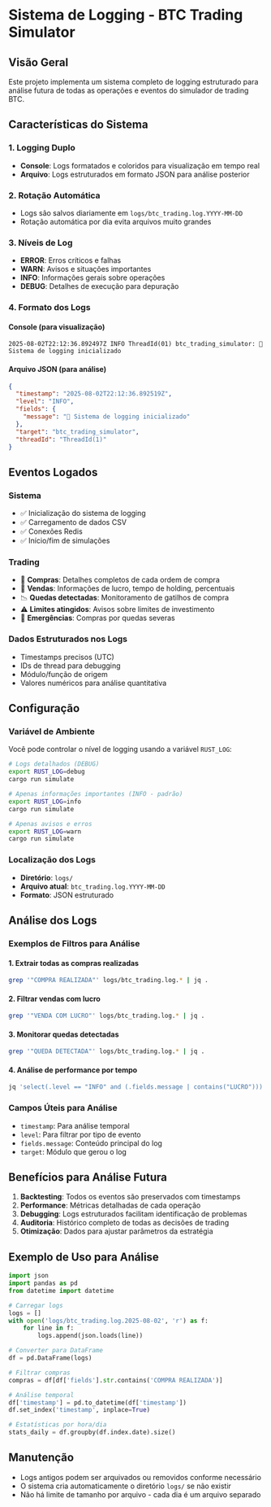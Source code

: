 # Sistema de Logging - BTC Trading Simulator

## Visão Geral

Este projeto implementa um sistema completo de logging estruturado para análise futura de todas as operações e eventos do simulador de trading BTC.

## Características do Sistema

### 1. Logging Duplo
- **Console**: Logs formatados e coloridos para visualização em tempo real
- **Arquivo**: Logs estruturados em formato JSON para análise posterior

### 2. Rotação Automática
- Logs são salvos diariamente em `logs/btc_trading.log.YYYY-MM-DD`
- Rotação automática por dia evita arquivos muito grandes

### 3. Níveis de Log
- **ERROR**: Erros críticos e falhas
- **WARN**: Avisos e situações importantes
- **INFO**: Informações gerais sobre operações
- **DEBUG**: Detalhes de execução para depuração

### 4. Formato dos Logs

#### Console (para visualização)
```
2025-08-02T22:12:36.892497Z INFO ThreadId(01) btc_trading_simulator: 🚀 Sistema de logging inicializado
```

#### Arquivo JSON (para análise)
```json
{
  "timestamp": "2025-08-02T22:12:36.892519Z",
  "level": "INFO",
  "fields": {
    "message": "🚀 Sistema de logging inicializado"
  },
  "target": "btc_trading_simulator",
  "threadId": "ThreadId(1)"
}
```

## Eventos Logados

### Sistema
- ✅ Inicialização do sistema de logging
- ✅ Carregamento de dados CSV
- ✅ Conexões Redis
- ✅ Início/fim de simulações

### Trading
- 🎯 **Compras**: Detalhes completos de cada ordem de compra
- 💚 **Vendas**: Informações de lucro, tempo de holding, percentuais
- 📉 **Quedas detectadas**: Monitoramento de gatilhos de compra
- ⚠️ **Limites atingidos**: Avisos sobre limites de investimento
- 🚨 **Emergências**: Compras por quedas severas

### Dados Estruturados nos Logs
- Timestamps precisos (UTC)
- IDs de thread para debugging
- Módulo/função de origem
- Valores numéricos para análise quantitativa

## Configuração

### Variável de Ambiente
Você pode controlar o nível de logging usando a variável `RUST_LOG`:

```bash
# Logs detalhados (DEBUG)
export RUST_LOG=debug
cargo run simulate

# Apenas informações importantes (INFO - padrão)
export RUST_LOG=info
cargo run simulate

# Apenas avisos e erros
export RUST_LOG=warn
cargo run simulate
```

### Localização dos Logs
- **Diretório**: `logs/`
- **Arquivo atual**: `btc_trading.log.YYYY-MM-DD`
- **Formato**: JSON estruturado

## Análise dos Logs

### Exemplos de Filtros para Análise

#### 1. Extrair todas as compras realizadas
```bash
grep '"COMPRA REALIZADA"' logs/btc_trading.log.* | jq .
```

#### 2. Filtrar vendas com lucro
```bash
grep '"VENDA COM LUCRO"' logs/btc_trading.log.* | jq .
```

#### 3. Monitorar quedas detectadas
```bash
grep '"QUEDA DETECTADA"' logs/btc_trading.log.* | jq .
```

#### 4. Análise de performance por tempo
```bash
jq 'select(.level == "INFO" and (.fields.message | contains("LUCRO")))' logs/btc_trading.log.*
```

### Campos Úteis para Análise
- `timestamp`: Para análise temporal
- `level`: Para filtrar por tipo de evento
- `fields.message`: Conteúdo principal do log
- `target`: Módulo que gerou o log

## Benefícios para Análise Futura

1. **Backtesting**: Todos os eventos são preservados com timestamps
2. **Performance**: Métricas detalhadas de cada operação
3. **Debugging**: Logs estruturados facilitam identificação de problemas
4. **Auditoria**: Histórico completo de todas as decisões de trading
5. **Otimização**: Dados para ajustar parâmetros da estratégia

## Exemplo de Uso para Análise

```python
import json
import pandas as pd
from datetime import datetime

# Carregar logs
logs = []
with open('logs/btc_trading.log.2025-08-02', 'r') as f:
    for line in f:
        logs.append(json.loads(line))

# Converter para DataFrame
df = pd.DataFrame(logs)

# Filtrar compras
compras = df[df['fields'].str.contains('COMPRA REALIZADA')]

# Análise temporal
df['timestamp'] = pd.to_datetime(df['timestamp'])
df.set_index('timestamp', inplace=True)

# Estatísticas por hora/dia
stats_daily = df.groupby(df.index.date).size()
```

## Manutenção

- Logs antigos podem ser arquivados ou removidos conforme necessário
- O sistema cria automaticamente o diretório `logs/` se não existir
- Não há limite de tamanho por arquivo - cada dia é um arquivo separado